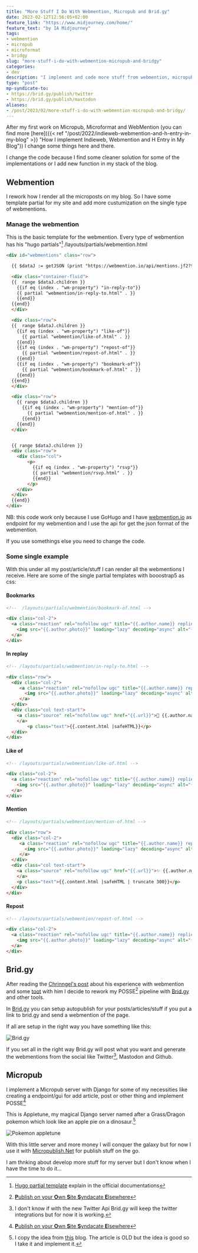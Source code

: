```yaml
---
title: "More Stuff I Do With Webmention, Micropub and Brid.gy"
date: 2023-02-12T12:56:05+02:00
feature_link: "https://www.midjourney.com/home/"
feature_text: "by IA Midjourney"
tags:
- webmention
- micropub
- microformat
- bridgy
slug: "more-stuff-i-do-with-webmention-micropub-and-bridgy"
categories:
- dev
description: "I implement and code more stuff from webmention, micropub and brid.gy"
type: "post"
mp-syndicate-to:
- https://brid.gy/publish/twitter
- https://brid.gy/publish/mastodon
aliases:
- /post/2023/02/more-stuff-i-do-with-webmention-micropub-and-bridgy/
---
```


After my first work on Micropub, Microformat and WebMention (you can find more [here]({{< ref "/post/2022/indieweb-webmention-and-h-entry-in-my-blog" >}} "How I implement Indieweb, Webmention and H Entry in My Blog")) I change some things here and there.

I change the code because I find some cleaner solution for some of the implementations or I add new function in my stack of the blog.

## Webmention

I rework how I render all the microposts on my blog. So I have some template partial for my site and add more custumization on the single type of webmentions.

### Manage the webmention

This is the basic template for the webmention. Every type of webmention has his "hugo partials"[^2] /layouts/partials/webmention.html
[^2]: [Hugo partial template](https://gohugo.io/templates/partials/) explain in the official documentations

``` html
<div id="webmentions" class="row">

  {{ $dataJ := getJSON (print "https://webmention.io/api/mentions.jf2?target=" .Site.Params.HostName .RelPermalink ) }}

  <div class="container-fluid">
  {{  range $dataJ.children }}
    {{if eq (index . "wm-property") "in-reply-to"}}
    {{ partial "webmention/in-reply-to.html" . }}
    {{end}}
  {{end}}
  </div>

  <div class="row">
  {{  range $dataJ.children }}
    {{if eq (index . "wm-property") "like-of"}}
      {{ partial "webmention/like-of.html" . }}
    {{end}}
    {{if eq (index . "wm-property") "repost-of"}}
      {{ partial "webmention/repost-of.html" . }}
    {{end}}
    {{if eq (index . "wm-property") "bookmark-of"}}
      {{ partial "webmention/bookmark-of.html" . }}
    {{end}}
  {{end}}
  </div>

  <div class="row">
    {{ range $dataJ.children }}
      {{if eq (index . "wm-property") "mention-of"}}
        {{ partial "webmention/mention-of.html" . }}
      {{end}}
    {{end}}
  </div>


  {{ range $dataJ.children }}
  <div class="row">
    <div class="col">
        <p>
          {{if eq (index . "wm-property") "rsvp"}}
          {{ partial "webmention/rsvp.html" . }}
          {{end}}
        </p>
    </div>
  </div>
  {{end}}
</div>
```

NB: this code work only because I use GoHugo and I have [webmention.io](https://webmention.io/) as endpoint for my webmention and I use the api for get the json format of the webmention.

If you use somethings else you need to change the code.

### Some single example

With this under all my post/article/stuff I can render all the webmentions I receive.
Here are some of the single partial templates with booostrap5 as css:

#### Bookmarks

``` html
<!--  /layouts/partials/webmention/bookmark-of.html -->

<div class="col-2">
  <a class="reaction" rel="nofollow ugc" title="{{.author.name}} replied" href="{{.url}}">
    <img src="{{.author.photo}}" loading="lazy" decoding="async" alt="{{.author.name}}">🔖
  </a>
</div>
```

#### In replay

``` html
<!-- /layouts/partials/webmention/in-reply-to.html -->

<div class="row">
  <div class="col-2">
     <a class="reaction" rel="nofollow ugc" title="{{.author.name}} replied" href="{{.url}}">
       <img src="{{.author.photo}}" loading="lazy" decoding="async" alt="{{.author.name}}">
     </a>
  </div>
  <div class="col text-start">
    <a class="source" rel="nofollow ugc" href="{{.url}}">💬 {{.author.name}} - {{index . "wm-received" | time.Format "2006-01-02 15:04:05"  }}
    </a>
        <p class="text">{{.content.html |safeHTML}}</p>
  </div>
</div>
```

#### Like of

``` html
<!-- /layouts/partials/webmention/like-of.html -->

<div class="col-2">
  <a class="reaction" rel="nofollow ugc" title="{{.author.name}} replied" href="{{.url}}">
    <img src="{{.author.photo}}" loading="lazy" decoding="async" alt="{{.author.name}}">❤️
  </a>
</div>
```

#### Mention

``` html
<!-- /layouts/partials/webmention/mention-of.html -->

<div class="row">
  <div class="col-2">
     <a class="reaction" rel="nofollow ugc" title="{{.author.name}} replied" href="{{.url}}">
       <img src="{{.author.photo}}" loading="lazy" decoding="async" alt="{{.author.name}}">
     </a>
  </div>
  <div class="col text-start">
    <a class="source" rel="nofollow ugc" href="{{.url}}">✨ {{.author.name}} - {{index . "wm-received" | time.Format "2006-01-02 15:04:05"  }}
    </a>
    <p class="text">{{.content.html |safeHTML | truncate 300}}</p>
  </div>
</div>
```

#### Repost

``` html
<!-- /layouts/partials/webmention/repost-of.html -->

<div class="col-2">
  <a class="reaction" rel="nofollow ugc" title="{{.author.name}} replied" href="{{.url}}">
    <img src="{{.author.photo}}" loading="lazy" decoding="async" alt="{{.author.name}}">🔁
  </a>
</div>
```

## Brid.gy

After reading the [Chrinngel's post](https://chringel.dev/2022/07/indiewebify-me-and-dont-forget-my-webmentions/) about his experience with webmention and some [toot](https://mastodon.social/web/@chringel@fosstodon.org/108692404366009973) with him I decide to rework my POSSE[^1] pipeline with [Brid.gy](https://brid.gy/) and other tools.
[^1]: [**P**ublish on your **O**wn **S**ite **S**yndacate **E**lsewhere](https://indieweb.org/POSSE)

In [Brid.gy](https://brid.gy/) you can setup autopublish for your posts/articles/stuff if you put a link to brid.gy and send a webmention of the page.

If all are setup in the right way you have something like this:

![Brid.gy](bridgy.png)

If you set all in the right way Brid.gy will post what you want and generate the webmentions from the social like Twitter[^3], Mastodon and Github.

[^3]:I don't know if with the new Twitter Api Brid.gy will keep the twitter integrations but for now it is working.

## Micropub

I implement a Micropub server with Django for some of my necessities like creating a endpoint/gui for add article, post or other thing and implement POSSE[^1]

This is Appletune, my magical Django server named after a Grass/Dragon pokemon which look like an apple pie on a dinosaur.[^4]

[^4]: I copy the idea from [this](https://simpleisbetterthancomplex.com/questions/2017/08/03/wordpress-or-self-made-blog.html) blog. The article is OLD but the idea is good so I take it and implement it.

![Pokemon appletune](appletune.png)

With this little server and more money I will conquer the galaxy but for now I use it with [Micropublish.Net](https://micropublish.net/) for publish stuff on the go.

I am thnking about develop more stuff for my server but I don't know when I have the time to do it...
